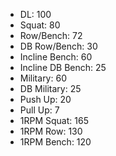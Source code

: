 * DL: 100
*  Squat: 80
*  Row/Bench: 72
*  DB Row/Bench: 30
*  Incline Bench: 60
*  Incline DB Bench: 25
*  Military: 60
*  DB Military: 25
*  Push Up: 20
*  Pull Up: 7
*  1RPM Squat: 165
*  1RPM Row: 130
*  1RPM Bench: 120
